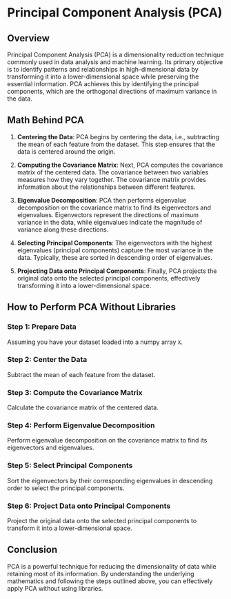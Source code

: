 # Principal Component Analysis (PCA)

## Overview

Principal Component Analysis (PCA) is a dimensionality reduction technique commonly used in data analysis and machine learning. Its primary objective is to identify patterns and relationships in high-dimensional data by transforming it into a lower-dimensional space while preserving the essential information. PCA achieves this by identifying the principal components, which are the orthogonal directions of maximum variance in the data.

## Math Behind PCA

1. **Centering the Data**: PCA begins by centering the data, i.e., subtracting the mean of each feature from the dataset. This step ensures that the data is centered around the origin.

2. **Computing the Covariance Matrix**: Next, PCA computes the covariance matrix of the centered data. The covariance between two variables measures how they vary together. The covariance matrix provides information about the relationships between different features.

3. **Eigenvalue Decomposition**: PCA then performs eigenvalue decomposition on the covariance matrix to find its eigenvectors and eigenvalues. Eigenvectors represent the directions of maximum variance in the data, while eigenvalues indicate the magnitude of variance along these directions.

4. **Selecting Principal Components**: The eigenvectors with the highest eigenvalues (principal components) capture the most variance in the data. Typically, these are sorted in descending order of eigenvalues.

5. **Projecting Data onto Principal Components**: Finally, PCA projects the original data onto the selected principal components, effectively transforming it into a lower-dimensional space.

## How to Perform PCA Without Libraries

### Step 1: Prepare Data

Assuming you have your dataset loaded into a numpy array `X`.

### Step 2: Center the Data

Subtract the mean of each feature from the dataset.

### Step 3: Compute the Covariance Matrix

Calculate the covariance matrix of the centered data.

### Step 4: Perform Eigenvalue Decomposition

Perform eigenvalue decomposition on the covariance matrix to find its eigenvectors and eigenvalues.

### Step 5: Select Principal Components

Sort the eigenvectors by their corresponding eigenvalues in descending order to select the principal components.

### Step 6: Project Data onto Principal Components

Project the original data onto the selected principal components to transform it into a lower-dimensional space.

## Conclusion

PCA is a powerful technique for reducing the dimensionality of data while retaining most of its information. By understanding the underlying mathematics and following the steps outlined above, you can effectively apply PCA without using libraries.
